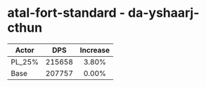 # atal-fort-standard - da-yshaarj-cthun
| Actor | DPS | Increase |
|---|:---:|:---:|
|PL_25%|215658|3.80%|
|Base|207757|0.00%|
